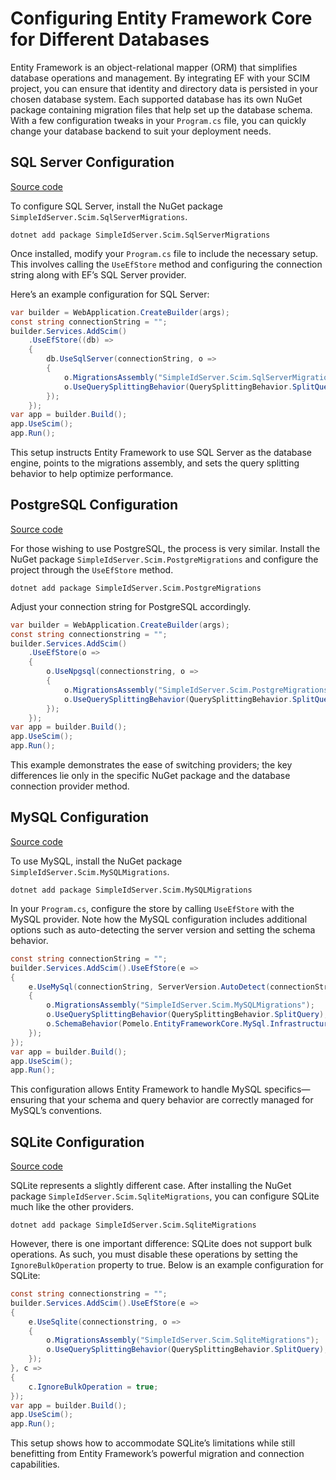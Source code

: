 # Configuring Entity Framework Core for Different Databases

Entity Framework is an object-relational mapper (ORM) that simplifies database operations and management. 
By integrating EF with your SCIM project, you can ensure that identity and directory data is persisted in your chosen database system. Each supported database has its own NuGet package containing migration files that help set up the database schema. With a few configuration tweaks in your `Program.cs` file, you can quickly change your database backend to suit your deployment needs.

## SQL Server Configuration

[Source code](https://github.com/simpleidserver/SimpleIdServer/tree/master/samples/ScimSqlserver)

To configure SQL Server, install the NuGet package `SimpleIdServer.Scim.SqlServerMigrations`. 

```batch title="cmd.exe"
dotnet add package SimpleIdServer.Scim.SqlServerMigrations
```

Once installed, modify your `Program.cs` file to include the necessary setup. 
This involves calling the `UseEfStore` method and configuring the connection string along with EF’s SQL Server provider.

Here’s an example configuration for SQL Server:

```csharp  title="Program.cs"
var builder = WebApplication.CreateBuilder(args);
const string connectionString = "";
builder.Services.AddScim()
    .UseEfStore((db) =>
    {
        db.UseSqlServer(connectionString, o =>
        {
            o.MigrationsAssembly("SimpleIdServer.Scim.SqlServerMigrations");
            o.UseQuerySplittingBehavior(QuerySplittingBehavior.SplitQuery);
        });
    });
var app = builder.Build();
app.UseScim();
app.Run();
```

This setup instructs Entity Framework to use SQL Server as the database engine, points to the migrations assembly, and sets the query splitting behavior to help optimize performance.

## PostgreSQL Configuration

[Source code](https://github.com/simpleidserver/SimpleIdServer/tree/master/samples/ScimPostgresql)

For those wishing to use PostgreSQL, the process is very similar. Install the NuGet package `SimpleIdServer.Scim.PostgreMigrations` and configure the project through the `UseEfStore` method.

```batch title="cmd.exe"
dotnet add package SimpleIdServer.Scim.PostgreMigrations
```

Adjust your connection string for PostgreSQL accordingly.

```csharp  title="Program.cs"
var builder = WebApplication.CreateBuilder(args);
const string connectionstring = "";
builder.Services.AddScim()
    .UseEfStore(o =>
    {
        o.UseNpgsql(connectionstring, o =>
        {
            o.MigrationsAssembly("SimpleIdServer.Scim.PostgreMigrations");
            o.UseQuerySplittingBehavior(QuerySplittingBehavior.SplitQuery);
        });
    });
var app = builder.Build();
app.UseScim();
app.Run();
```

This example demonstrates the ease of switching providers; the key differences lie only in the specific NuGet package and the database connection provider method.

## MySQL Configuration

[Source code](https://github.com/simpleidserver/SimpleIdServer/tree/master/samples/ScimMysql)

To use MySQL, install the NuGet package `SimpleIdServer.Scim.MySQLMigrations`. 

```batch title="cmd.exe"
dotnet add package SimpleIdServer.Scim.MySQLMigrations
```

In your `Program.cs`, configure the store by calling `UseEfStore` with the MySQL provider. Note how the MySQL configuration includes additional options such as auto-detecting the server version and setting the schema behavior.

```csharp  title="Program.cs"
const string connectionString = "";
builder.Services.AddScim().UseEfStore(e =>
{
    e.UseMySql(connectionString, ServerVersion.AutoDetect(connectionString), o =>
    {
        o.MigrationsAssembly("SimpleIdServer.Scim.MySQLMigrations");
        o.UseQuerySplittingBehavior(QuerySplittingBehavior.SplitQuery);
        o.SchemaBehavior(Pomelo.EntityFrameworkCore.MySql.Infrastructure.MySqlSchemaBehavior.Ignore);
    });
});
var app = builder.Build();
app.UseScim();
app.Run();
```

This configuration allows Entity Framework to handle MySQL specifics—ensuring that your schema and query behavior are correctly managed for MySQL’s conventions.

## SQLite Configuration

[Source code](https://github.com/simpleidserver/SimpleIdServer/tree/master/samples/ScimSqlite)

SQLite represents a slightly different case.
After installing the NuGet package `SimpleIdServer.Scim.SqliteMigrations`, you can configure SQLite much like the other providers.

```batch title="cmd.exe"
dotnet add package SimpleIdServer.Scim.SqliteMigrations
```

However, there is one important difference: SQLite does not support bulk operations. As such, you must disable these operations by setting the `IgnoreBulkOperation` property to true.
Below is an example configuration for SQLite:

```csharp  title="Program.cs"
const string connectionstring = "";
builder.Services.AddScim().UseEfStore(e =>
{
    e.UseSqlite(connectionstring, o =>
    {
        o.MigrationsAssembly("SimpleIdServer.Scim.SqliteMigrations");
        o.UseQuerySplittingBehavior(QuerySplittingBehavior.SplitQuery);
    });
}, c =>
{
    c.IgnoreBulkOperation = true;
});
var app = builder.Build();
app.UseScim();
app.Run();
```

This setup shows how to accommodate SQLite’s limitations while still benefitting from Entity Framework’s powerful migration and connection capabilities.